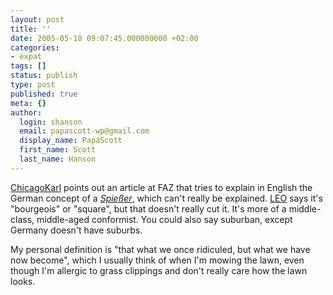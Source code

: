 ```yaml
---
layout: post
title: ''
date: 2005-05-18 09:07:45.000000000 +02:00
categories:
- expat
tags: []
status: publish
type: post
published: true
meta: {}
author:
  login: shanson
  email: papascott-wp@gmail.com
  display_name: PapaScott
  first_name: Scott
  last_name: Hanson
---
```

<p><a title="ChicagoKarl - Spießer" href="http://chicagokarl.de/2005/05/17/spie%c3%9fer">ChicagoKarl</a> points out an article at FAZ that tries to explain in English the German concept of a <a title="Spießer - FAZ.NET - FAZ Weekly" href="http://www.faz.net/s/Rub9E75B460C0744F8695B3E0BE5A30A620/Doc~E56CBCF40E40C4111B907FE54D437615F~ATpl~Ecommon~Scontent.html"><em>Spießer</em></a>, which can't really be explained. <a title="LEO Ergebnisse für 'spießer'" href="http://dict.leo.org/?lp=ende&lang=de&searchLoc=0&cmpType=relaxed&relink=on&sectHdr=on&spellToler=std&search=spie%DFer">LEO</a>  says it's "bourgeois" or "square", but that doesn't really cut it. It's more of a middle-class, middle-aged conformist. You could also say suburban, except Germany doesn't have suburbs. </p>
<p>My personal definition is "that what we once ridiculed, but what we have now become", which I usually think of when I'm mowing the lawn, even though I'm allergic to grass clippings and don't really care how the lawn looks.</p>
